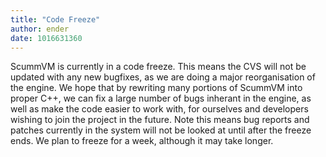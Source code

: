 ```yaml
---
title: "Code Freeze"
author: ender
date: 1016631360
---
```


ScummVM is currently in a code freeze. This means the CVS will not be updated with any new bugfixes, as we are doing a major reorganisation of the engine. We hope that by rewriting many portions of ScummVM into proper C++, we can fix a large number of bugs inherant in the engine, as well as make the code easier to work with, for ourselves and developers wishing to join the project in the future. Note this means bug reports and patches currently in the system will not be looked at until after the freeze ends. We plan to freeze for a week, although it may take longer.
